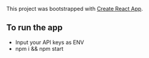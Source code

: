 This project was bootstrapped with [Create React App](https://github.com/facebook/create-react-app).

## To run the app

- Input your API keys as ENV
- npm i && npm start
